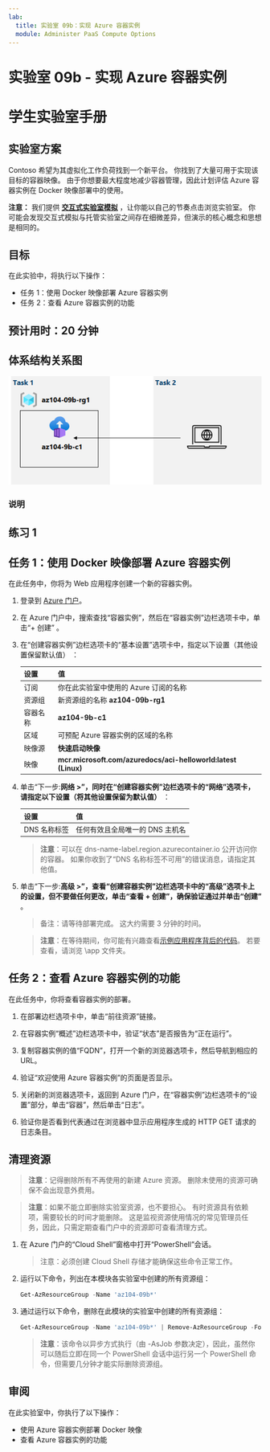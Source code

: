 ```yaml
---
lab:
  title: 实验室 09b：实现 Azure 容器实例
  module: Administer PaaS Compute Options
---
```


# 实验室 09b - 实现 Azure 容器实例
# 学生实验室手册

## 实验室方案

Contoso 希望为其虚拟化工作负荷找到一个新平台。 你找到了大量可用于实现该目标的容器映像。 由于你想要最大程度地减少容器管理，因此计划评估 Azure 容器实例在 Docker 映像部署中的使用。

**注意：** 我们提供 **[交互式实验室模拟](https://mslabs.cloudguides.com/guides/AZ-104%20Exam%20Guide%20-%20Microsoft%20Azure%20Administrator%20Exercise%2014)** ，让你能以自己的节奏点击浏览实验室。 你可能会发现交互式模拟与托管实验室之间存在细微差异，但演示的核心概念和思想是相同的。 

## 目标

在此实验中，将执行以下操作：

- 任务 1：使用 Docker 映像部署 Azure 容器实例
- 任务 2：查看 Azure 容器实例的功能

## 预计用时：20 分钟

## 体系结构关系图

![image](../media/lab09b.png)

### 说明

## 练习 1

## 任务 1：使用 Docker 映像部署 Azure 容器实例

在此任务中，你将为 Web 应用程序创建一个新的容器实例。

1. 登录到 [Azure 门户](https://portal.azure.com)。

1. 在 Azure 门户中，搜索查找“容器实例”，然后在“容器实例”边栏选项卡中，单击“+ 创建”  。

1. 在“创建容器实例”边栏选项卡的“基本设置”选项卡中，指定以下设置（其他设置保留默认值） ：

    | 设置 | 值 |
    | ---- | ---- |
    | 订阅 | 你在此实验室中使用的 Azure 订阅的名称 |
    | 资源组 | 新资源组的名称 **az104-09b-rg1** |
    | 容器名称 | **az104-9b-c1** |
    | 区域 | 可预配 Azure 容器实例的区域的名称 |
    | 映像源 | **快速启动映像** |
    | 映像 | **mcr.microsoft.com/azuredocs/aci-helloworld:latest (Linux)** |

1. 单击“下一步:**网络 >”，同时在“创建容器实例”边栏选项卡的“网络”选项卡，请指定以下设置（将其他设置保留为默认值）**  ：

    | 设置 | 值 |
    | --- | --- |
    | DNS 名称标签 | 任何有效且全局唯一的 DNS 主机名 |

    >**注意**：可以在 dns-name-label.region.azurecontainer.io 公开访问你的容器。 如果你收到了“DNS 名称标签不可用”的错误消息，请指定其他值。

1. 单击“下一步:**高级 >”，查看“创建容器实例”边栏选项卡中的“高级”选项卡上的设置，但不要做任何更改，单击“查看 + 创建”，确保验证通过并单击“创建”**    。

    >备注：请等待部署完成。 这大约需要 3 分钟的时间。

    >**注意**：在等待期间，你可能有兴趣查看[示例应用程序背后的代码](https://github.com/Azure-Samples/aci-helloworld)。 若要查看，请浏览 \\app 文件夹。

## 任务 2：查看 Azure 容器实例的功能

在此任务中，你将查看容器实例的部署。

1. 在部署边栏选项卡中，单击“前往资源”链接。

1. 在容器实例“概述”边栏选项卡中，验证“状态”是否报告为“正在运行”。

1. 复制容器实例的值“FQDN”，打开一个新的浏览器选项卡，然后导航到相应的 URL。

1. 验证“欢迎使用 Azure 容器实例”的页面是否显示。

1. 关闭新的浏览器选项卡，返回到 Azure 门户，在“容器实例”边栏选项卡的“设置”部分，单击“容器”，然后单击“日志”。

1. 验证你是否看到代表通过在浏览器中显示应用程序生成的 HTTP GET 请求的日志条目。

## 清理资源

>**注意**：记得删除所有不再使用的新建 Azure 资源。 删除未使用的资源可确保不会出现意外费用。

>**注意**：如果不能立即删除实验室资源，也不要担心。 有时资源具有依赖项，需要较长的时间才能删除。 这是监视资源使用情况的常见管理员任务，因此，只需定期查看门户中的资源即可查看清理方式。 

1. 在 Azure 门户的“Cloud Shell”窗格中打开“PowerShell”会话。

    >注意：必须创建 Cloud Shell 存储才能确保这些命令正常工作。 

1. 运行以下命令，列出在本模块各实验室中创建的所有资源组：

   ```powershell
   Get-AzResourceGroup -Name 'az104-09b*'
   ```

1. 通过运行以下命令，删除在此模块的实验室中创建的所有资源组：

   ```powershell
   Get-AzResourceGroup -Name 'az104-09b*' | Remove-AzResourceGroup -Force -AsJob
   ```

    >**注意**：该命令以异步方式执行（由 -AsJob 参数决定），因此，虽然你可以随后立即在同一个 PowerShell 会话中运行另一个 PowerShell 命令，但需要几分钟才能实际删除资源组。

## 审阅

在此实验室中，你执行了以下操作：

- 使用 Azure 容器实例部署 Docker 映像
- 查看 Azure 容器实例的功能
